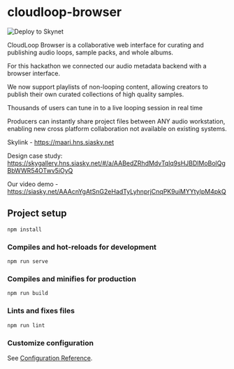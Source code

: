 # cloudloop-browser

![Deploy to Skynet](https://github.com/themailman05/cloudloop-browser/workflows/Deploy%20to%20Skynet/badge.svg?branch=vue-webui)

CloudLoop Browser is a collaborative web interface for curating and publishing audio loops, sample packs, and whole albums.

For this hackathon we connected our audio metadata backend with a browser interface.

We now support playlists of non-looping content, allowing creators to publish their own curated collections of high quality samples.

Thousands of users can tune in to a live looping session in real time

Producers can instantly share project files between ANY audio workstation, enabling new cross platform collaboration not available on existing systems.


Skylink - https://maari.hns.siasky.net

Design case study: https://skygallery.hns.siasky.net/#/a/AABedZRhdMdvTqlq9sHJBDlMoBolQgBbWWR54OTwv5iOyQ

Our video demo - https://siasky.net/AAAcnYgAtSnG2eHadTyLyhnprjCnqPK9uiMYYtylpM4pkQ

## Project setup
```
npm install
```

### Compiles and hot-reloads for development
```
npm run serve
```

### Compiles and minifies for production
```
npm run build
```

### Lints and fixes files
```
npm run lint
```

### Customize configuration
See [Configuration Reference](https://cli.vuejs.org/config/).
